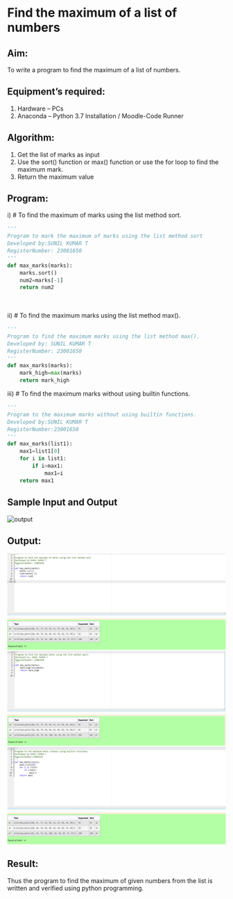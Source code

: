 # Find the maximum of a list of numbers
## Aim:
To write a program to find the maximum of a list of numbers.
## Equipment’s required:
1.	Hardware – PCs
2.	Anaconda – Python 3.7 Installation / Moodle-Code Runner
## Algorithm:
1.	Get the list of marks as input
2.	Use the sort() function or max() function or use the for loop to find the maximum mark.
3.	Return the maximum value
## Program:

i)	# To find the maximum of marks using the list method sort.
```Python
''' 
Program to mark the maximum of marks using the list method sort
Developed by:SUNIL KUMAR T 
RegisterNumber: 23001650
'''
def max_marks(marks):
    marks.sort()
    num2=marks[-1]
    return num2




```

ii)	# To find the maximum marks using the list method max().
```Python
''' 
Program to find the maximum marks using the list method max().
Developed by: SUNIL KUMAR T
RegisterNumber: 23001650
'''
def max_marks(marks):
    mark_high=max(marks)
    return mark_high


```

iii) # To find the maximum marks without using builtin functions.
```Python
''' 
Program to the maximum marks without using builtin functions.
Developed by:SUNIL KUMAR T 
RegisterNumber:23001650 
'''
def max_marks(list1):
    max1=list1[0]
    for i in list1:
        if i>max1:
            max1=i
    return max1

```
## Sample Input and Output
![output](./img/max_marks1.jpg) 

## Output:
![output](/Screenshot%202023-07-25%20144402.png)
![output](/Screenshot%202023-07-25%20144507.png)
![output](/Screenshot%202023-07-25%20144536.png)

## Result:
Thus the program to find the maximum of given numbers from the list is written and verified using python programming.